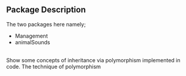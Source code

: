 ## Package Description
The two packages here namely;  <br />
- Management
- animalSounds
 <br />
Show some concepts of inheritance via polymorphism implemented in code.
The technique of polymorphism 
